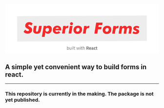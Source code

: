![Logo](docs/images/logo.svg)
## A simple yet convenient way to build forms in react.
---
### **This repository is currently in the making. The package is not yet published.**